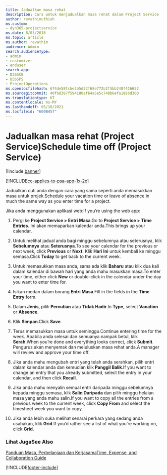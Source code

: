 ```yaml
---
title: Jadualkan masa rehat
description: Cara untuk menjadualkan masa rehat dalam Project Service
author: revathimuthiah
ms.custom:
- dyn365-projectservice
ms.date: 8/03/2018
ms.topic: article
ms.author: revathim
audience: Admin
search.audienceType:
- admin
- customizer
- enduser
search.app:
- D365CE
- D365PS
- ProjectOperations
ms.openlocfilehash: 674de58fcbe2b5d52f68e772b2f5bb240f416652
ms.sourcegitcommit: 40f68387f594180af64a5e5c748b6efa188bd300
ms.translationtype: HT
ms.contentlocale: ms-MY
ms.lasthandoff: 05/10/2021
ms.locfileid: "6008457"
---
```

# <a name="schedule-time-off-project-service"></a><span data-ttu-id="32f45-103">Jadualkan masa rehat (Project Service)</span><span class="sxs-lookup"><span data-stu-id="32f45-103">Schedule time off (Project Service)</span></span>

[!include [banner](../includes/psa-now-project-operations.md)]

[!INCLUDE[cc-applies-to-psa-app-1x-2x](../includes/cc-applies-to-psa-app-1x-2x.md)]

<span data-ttu-id="32f45-104">Jadualkan cuti anda dengan cara yang sama seperti anda memasukkan masa untuk projek.</span><span class="sxs-lookup"><span data-stu-id="32f45-104">Schedule your vacation time or leave of absence in much the same way as you enter time for a project.</span></span>  
  
 <span data-ttu-id="32f45-105">Jika anda menggunakan aplikasi web:</span><span class="sxs-lookup"><span data-stu-id="32f45-105">If you’re using the web app:</span></span>  
  
1.  <span data-ttu-id="32f45-106">Pergi ke **Project Service > Entri Masa**.</span><span class="sxs-lookup"><span data-stu-id="32f45-106">Go to **Project Service > Time Entries**.</span></span> <span data-ttu-id="32f45-107">Ini akan memaparkan kalendar anda.</span><span class="sxs-lookup"><span data-stu-id="32f45-107">This brings up your calendar.</span></span>  
  
2.  <span data-ttu-id="32f45-108">Untuk melihat jadual anda bagi minggu sebelumnya atau seterusnya, klik **Sebelumnya** atau **Seterusnya**.</span><span class="sxs-lookup"><span data-stu-id="32f45-108">To see your calendar for the previous or next week, click **Previous** or **Next**.</span></span> <span data-ttu-id="32f45-109">Klik **Hari Ini** untuk kembali ke minggu semasa.</span><span class="sxs-lookup"><span data-stu-id="32f45-109">Click **Today** to get back to the current week.</span></span>  
  
3.  <span data-ttu-id="32f45-110">Untuk memasukkan masa anda, sama ada klik **Baharu** atau klik dua kali dalam kalendar di bawah hari yang anda mahu masukkan masa.</span><span class="sxs-lookup"><span data-stu-id="32f45-110">To enter your time, either click **New** or double-click in the calendar under the day you want to enter time for.</span></span>  
  
4.  <span data-ttu-id="32f45-111">Isikan medan dalam borang **Entri Masa**.</span><span class="sxs-lookup"><span data-stu-id="32f45-111">Fill in the fields in the **Time Entry** form.</span></span>  
  
5.  <span data-ttu-id="32f45-112">Dalam **Jenis**, pilih **Percutian** atau **Tidak Hadir**.</span><span class="sxs-lookup"><span data-stu-id="32f45-112">In **Type**, select **Vacation** or **Absence**.</span></span>  
  
6.  <span data-ttu-id="32f45-113">Klik **Simpan**.</span><span class="sxs-lookup"><span data-stu-id="32f45-113">Click **Save**.</span></span>  
  
7.  <span data-ttu-id="32f45-114">Terus memasukkan masa untuk seminggu.</span><span class="sxs-lookup"><span data-stu-id="32f45-114">Continue entering time for the week.</span></span> <span data-ttu-id="32f45-115">Apabila anda selesai dan semuanya nampak betul, klik **Serah**.</span><span class="sxs-lookup"><span data-stu-id="32f45-115">When you’re done and everything looks correct, click **Submit**.</span></span> <span data-ttu-id="32f45-116">Pengurus akan menyemak dan meluluskan masa rehat anda.</span><span class="sxs-lookup"><span data-stu-id="32f45-116">A manager will review and approve your time off.</span></span>  
  
8.  <span data-ttu-id="32f45-117">Jika anda mahu mengubah entri yang telah anda serahkan, pilih entri dalam kalendar anda dan kemudian klik **Panggil Balik**.</span><span class="sxs-lookup"><span data-stu-id="32f45-117">If you want to change an entry that you already submitted, select the entry in your calendar, and then click **Recall**.</span></span>  
  
9. <span data-ttu-id="32f45-118">Jika anda mahu menyalin semual entri daripada minggu sebelumnya kepada minggu semasa, klik **Salin Daripada** dan pilih minggu helaian masa yang anda mahu salin.</span><span class="sxs-lookup"><span data-stu-id="32f45-118">If you want to copy all the entries from a previous week to the current week, click **Copy From** and select the timesheet week you want to copy.</span></span>  
  
10. <span data-ttu-id="32f45-119">Jika anda lebih suka melihat senarai perkara yang sedang anda usahakan, klik **Grid**.</span><span class="sxs-lookup"><span data-stu-id="32f45-119">If you’d rather see a list of what you’re working on, click **Grid**.</span></span>  
  
### <a name="see-also"></a><span data-ttu-id="32f45-120">Lihat Juga</span><span class="sxs-lookup"><span data-stu-id="32f45-120">See Also</span></span>  
 [<span data-ttu-id="32f45-121">Panduan Masa, Perbelanjaan dan Kerjasama</span><span class="sxs-lookup"><span data-stu-id="32f45-121">Time, Expense, and Collaboration Guide</span></span>](../psa/time-expense-collaboration-guide.md)


[!INCLUDE[footer-include](../includes/footer-banner.md)]